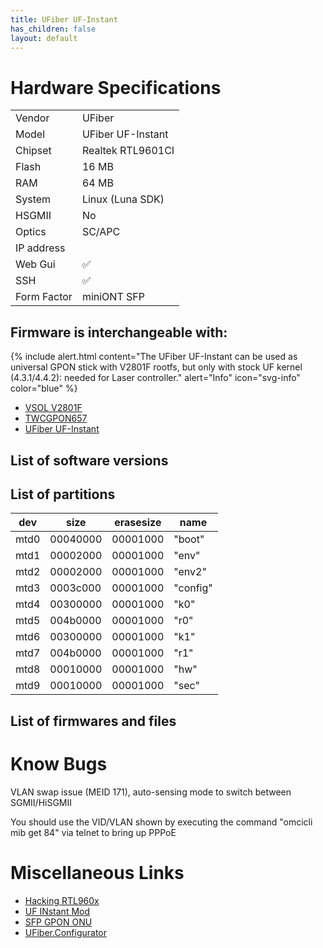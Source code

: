 ```yaml
---
title: UFiber UF-Instant
has_children: false
layout: default
---
```


# Hardware Specifications

|             |                   |
| ----------- | ----------------- |
| Vendor      | UFiber            |
| Model       | UFiber UF-Instant |
| Chipset     | Realtek RTL9601CI |
| Flash       | 16 MB             |
| RAM         | 64 MB             |
| System      | Linux (Luna SDK)  |
| HSGMII      | No                |
| Optics      | SC/APC            |
| IP address  |                   |
| Web Gui     | ✅                |
| SSH         | ✅                |
| Form Factor | miniONT SFP       |

## Firmware is interchangeable with:

{% include alert.html content="The UFiber UF-Instant can be used as universal GPON stick with V2801F rootfs, but only with stock UF kernel (4.3.1/4.4.2): needed for Laser controller." alert="Info"  icon="svg-info" color="blue" %}


- [VSOL V2801F](/ont-vsol-v2801f)
- [TWCGPON657](/ont-twcgpon657)
- [UFiber UF-Instant](/ont-ufiber-uf-instant) 


## List of software versions
## List of partitions

| dev  | size     | erasesize | name     |
| ---- | -------- | --------- | -------- |
| mtd0 | 00040000 | 00001000  | "boot"   |
| mtd1 | 00002000 | 00001000  | "env"    |
| mtd2 | 00002000 | 00001000  | "env2"   |
| mtd3 | 0003c000 | 00001000  | "config" |
| mtd4 | 00300000 | 00001000  | "k0"     |
| mtd5 | 004b0000 | 00001000  | "r0"     |
| mtd6 | 00300000 | 00001000  | "k1"     |
| mtd7 | 004b0000 | 00001000  | "r1"     |
| mtd8 | 00010000 | 00001000  | "hw"     |
| mtd9 | 00010000 | 00001000  | "sec"    |

## List of firmwares and files

# Know Bugs

VLAN swap issue (MEID 171), auto-sensing mode to switch between SGMII/HiSGMII

You should use the VID/VLAN shown by executing the command "omcicli mib get 84" via telnet to bring up PPPoE


# Miscellaneous Links

- [Hacking RTL960x](https://github.com/Anime4000/RTL960x)
- [UF INstant Mod](https://github.com/stich86/UF-Instant-Mod)
- [SFP GPON ONU](https://github.com/zry98/SFP-GPON-ONU)
- [UFiber.Configurator](https://github.com/Unifi-Tools/UFiber.Configurator)

